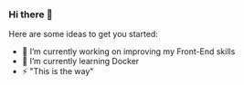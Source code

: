 ### Hi there 👋



Here are some ideas to get you started:

- 🔭 I’m currently working on improving my Front-End skills
- 🌱 I’m currently learning Docker 
- ⚡ "This is the way"

